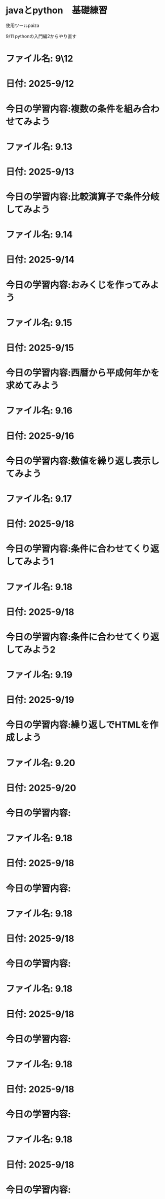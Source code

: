 # javaとpython　基礎練習
使用ツールpaiza

9/11
pythonの入門編2からやり直す

# ファイル名: 9\12
# 日付: 2025-9/12
# 今日の学習内容:複数の条件を組み合わせてみよう


# ファイル名: 9.13
# 日付: 2025-9/13
# 今日の学習内容:比較演算子で条件分岐してみよう


# ファイル名: 9.14
# 日付: 2025-9/14
# 今日の学習内容:おみくじを作ってみよう

# ファイル名: 9.15
# 日付: 2025-9/15
# 今日の学習内容:西暦から平成何年かを求めてみよう

# ファイル名: 9.16
# 日付: 2025-9/16
# 今日の学習内容:数値を繰り返し表示してみよう

# ファイル名: 9.17
# 日付: 2025-9/18
# 今日の学習内容:条件に合わせてくり返してみよう1

# ファイル名: 9.18
# 日付: 2025-9/18
# 今日の学習内容:条件に合わせてくり返してみよう2

# ファイル名: 9.19
# 日付: 2025-9/19
# 今日の学習内容:繰り返しでHTMLを作成しよう

# ファイル名: 9.20
# 日付: 2025-9/20
# 今日の学習内容:

# ファイル名: 9.18
# 日付: 2025-9/18
# 今日の学習内容:

# ファイル名: 9.18
# 日付: 2025-9/18
# 今日の学習内容:

# ファイル名: 9.18
# 日付: 2025-9/18
# 今日の学習内容:

# ファイル名: 9.18
# 日付: 2025-9/18
# 今日の学習内容:

# ファイル名: 9.18
# 日付: 2025-9/18
# 今日の学習内容:
